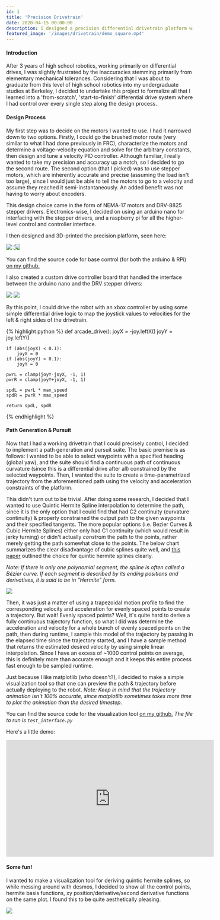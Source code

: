 ```yaml
---
id: 1
title: 'Precision Drivetrain'
date: 2020-04-15 00:00:00
description: I designed a precision differential drivetrain platform with stepper motors from scratch. Features Quintic Hermite Spline path generation and pursuit, & control over WiFi.
featured_image: '/images/drivetrain/demo_square.mp4'
---
```


#### Introduction

After 3 years of high school robotics, working primarily on differential drives, I was slightly frustrated by the inaccuracies stemming primarily from elementary mechanical tolerances. Considering that I was about to graduate from this level of high school robotics into my undergraduate studies at Berkeley, I decided to undertake this project to formalize all that I learned into a 'from-scratch', 'start-to-finish' differential drive system where I had control over every single step along the design process.

#### Design Process

My first step was to decide on the motors I wanted to use. I had it narrowed down to two options. Firstly, I could go the brushed motor route (very similar to what I had done previously in FRC), characterize the motors and determine a voltage-velocity equation and solve for the arbitrary constants, then design and tune a velocity PID controller. Although familiar, I really wanted to take my precision and accuracy up a notch, so I decided to go the second route. The second option (that I picked) was to use stepper motors, which are inherently accurate and precise (assuming the load isn't too large), since I would just be able to tell the motors to go to a velocity and assume they reached it semi-instantaneously. An added benefit was not having to worry about encoders.

This design choice came in the form of NEMA-17 motors and DRV-8825 stepper drivers. Electronics-wise, I decided on using an arduino nano for interfacing with the stepper drivers, and a raspberry pi for all the higher-level control and controller interface.

I then designed and 3D-printed the precision platform, seen here:

<div class="centered">
	<img class="disp" src="/images/drivetrain/model.png">
	<img class="disp" src="/images/drivetrain/final.JPG" style="-webkit-transform: scaleX(-1); transform: scaleX(-1);">
</div>

You can find the source code for base control (for both the arduino & RPi) [on my github.](https://github.com/adham-elarabawy/Precision-Drivetrain-Platform)

I also created a custom drive controller board that handled the interface between the arduino nano and the DRV stepper drivers:

<div class="centered">
	<img class="disp" src="/images/drivetrain/top_board.jpg">
	<img class="disp" src="/images/drivetrain/bottom_board.jpg">
</div>

By this point, I could drive the robot with an xbox controller by using some simple differential drive logic to map the joystick values to velocities for the left & right sides of the drivetrain.

<div class="centered">
{% highlight python %}
def arcade_drive():
    joyX = -joy.leftX()
    joyY = joy.leftY()

    if (abs(joyX) < 0.1):
        joyX = 0
    if (abs(joyY) < 0.1):
        joyY = 0

    pwrL = clamp(joyY-joyX, -1, 1)
    pwrR = clamp(joyY+joyX, -1, 1)

    spdL = pwrL * max_speed
    spdR = pwrR * max_speed

    return spdL, spdR
{% endhighlight %}
</div>

#### Path Generation & Pursuit

Now that I had a working drivetrain that I could precisely control, I decided to implement a path generation and pursuit suite. The basic premise is as follows: I wanted to be able to select waypoints with a specified heading (global yaw), and the suite should find a continuous path of continuous curvature (since this is a differential drive after all) constrained by the selected waypoints. Then, I wanted the suite to create a time-parametrized trajectory from the aforementioned path using the velocity and acceleration constraints of the platform.

This didn't turn out to be trivial. After doing some research, I decided that I wanted to use Quintic Hermite Spline interpolation to determine the path, since it is the only option that I could find that had C2 continuity (curvature continuity) & properly constrained the output path to the given waypoints and their specified tangents. The more popular options (i.e. Bezier Curves & Cubic Hermite Splines) either only had C1 continuity (which would result in jerky turning) or didn't actually *constrain* the path to the points, rather merely getting the path somewhat close to the points. The below chart summarizes the clear disadvantage of cubic splines quite well, and [this paper](http://www2.informatik.uni-freiburg.de/~lau/students/Sprunk2008.pdf) outlined the choice for quintic hermite splines clearly.

*Note: If there is only one polynomial segment, the spline is often called a Bézier curve. If each segment is described by its ending positions and derivatives, it is said to be in "Hermite" form.*

<div class="centered">
	<img class="disp" src="/images/drivetrain/chart.png">
</div>

Then, it was just a matter of using a trapezoidal motion profile to find the corresponding velocity and acceleration for evenly spaced points to create a trajectory. But wait! Evenly spaced points? Well, it's quite hard to derive a fully continuous trajectory function, so what I did was determine the acceleration and velocity for a whole bunch of evenly spaced points on the path, then during runtime, I sample this model of the trajectory by passing in the elapsed time since the trajectory started, and I have a sample method that returns the estimated desired velocity by using simple linear interpolation. Since I have an excess of ~1000 control points on average, this is definitely more than accurate enough and it keeps this entire process fast enough to be sampled runtime.

Just because I like matplotlib (who doesn't?), I decided to make a simple visualization tool so that one can preview the path & trajectory before actually deploying to the robot. *Note: Keep in mind that the trajectory animation isn't 100% accurate, since matplotlib sometimes takes more time to plot the animation than the desired timestep.*

You can find the source code for the visualization tool [on my github.](https://github.com/adham-elarabawy/PyDataAnalysis/tree/master/src/common/interpolation)
*The file to run is `test_interface.py`*

Here's a little demo:

<iframe width="560" height="315" class="centered" src="https://www.youtube.com/embed/E_C7dhMRbvQ" frameborder="0" allow="accelerometer; autoplay; encrypted-media; gyroscope; picture-in-picture" allowfullscreen></iframe>

#### Some fun!
I wanted to make a visualization tool for deriving quintic hermite splines, so while messing around with desmos, I decided to show all the control points, hermite basis functions, xy position/derivative/second derivative functions on the same plot. I found this to be quite aesthetically pleasing.

<div class="centered">
	<img class="disp" src="/images/drivetrain/plot.png">
</div>
